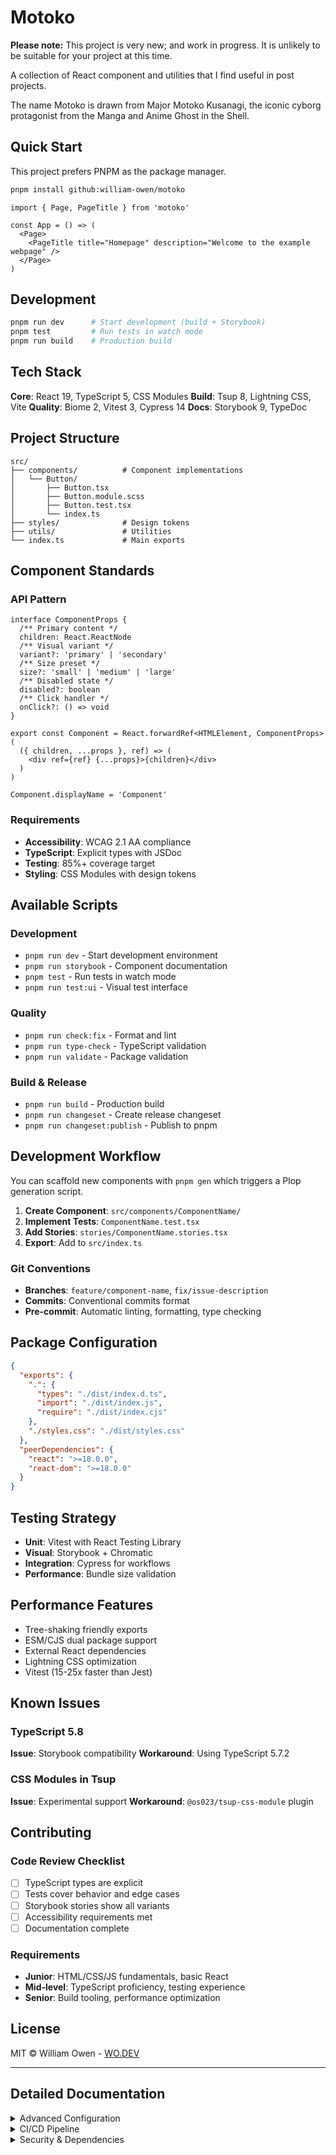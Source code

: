 # Motoko

**Please note:** This project is very new; and work in progress. It is unlikely to be suitable for your project at this time.

A collection of React component and utilities that I find useful in post projects.

The name Motoko is drawn from Major Motoko Kusanagi, the iconic cyborg protagonist from the Manga and Anime Ghost in the Shell.

## Quick Start

This project prefers PNPM as the package manager.

```bash
pnpm install github:william-owen/motoko
```

```tsx
import { Page, PageTitle } from 'motoko'

const App = () => (
  <Page>
    <PageTitle title="Homepage" description="Welcome to the example webpage" />
  </Page>
)
```

## Development

```bash
pnpm run dev      # Start development (build + Storybook)
pnpm test         # Run tests in watch mode
pnpm run build    # Production build
```

## Tech Stack

**Core**: React 19, TypeScript 5, CSS Modules
**Build**: Tsup 8, Lightning CSS, Vite
**Quality**: Biome 2, Vitest 3, Cypress 14
**Docs**: Storybook 9, TypeDoc

## Project Structure

```
src/
├── components/          # Component implementations
│   └── Button/
│       ├── Button.tsx
│       ├── Button.module.scss
│       ├── Button.test.tsx
│       └── index.ts
├── styles/              # Design tokens
├── utils/               # Utilities
└── index.ts             # Main exports
```

## Component Standards

### API Pattern

```tsx
interface ComponentProps {
  /** Primary content */
  children: React.ReactNode
  /** Visual variant */
  variant?: 'primary' | 'secondary'
  /** Size preset */
  size?: 'small' | 'medium' | 'large'
  /** Disabled state */
  disabled?: boolean
  /** Click handler */
  onClick?: () => void
}

export const Component = React.forwardRef<HTMLElement, ComponentProps>(
  ({ children, ...props }, ref) => (
    <div ref={ref} {...props}>{children}</div>
  )
)

Component.displayName = 'Component'
```

### Requirements

- **Accessibility**: WCAG 2.1 AA compliance
- **TypeScript**: Explicit types with JSDoc
- **Testing**: 85%+ coverage target
- **Styling**: CSS Modules with design tokens

## Available Scripts

### Development

- `pnpm run dev` - Start development environment
- `pnpm run storybook` - Component documentation
- `pnpm test` - Run tests in watch mode
- `pnpm run test:ui` - Visual test interface

### Quality

- `pnpm run check:fix` - Format and lint
- `pnpm run type-check` - TypeScript validation
- `pnpm run validate` - Package validation

### Build & Release

- `pnpm run build` - Production build
- `pnpm run changeset` - Create release changeset
- `pnpm run changeset:publish` - Publish to pnpm

## Development Workflow

You can scaffold new components with `pnpm gen` which triggers a Plop generation script.

1. **Create Component**: `src/components/ComponentName/`
2. **Implement Tests**: `ComponentName.test.tsx`
3. **Add Stories**: `stories/ComponentName.stories.tsx`
4. **Export**: Add to `src/index.ts`

### Git Conventions

- **Branches**: `feature/component-name`, `fix/issue-description`
- **Commits**: Conventional commits format
- **Pre-commit**: Automatic linting, formatting, type checking

## Package Configuration

```json
{
  "exports": {
    ".": {
      "types": "./dist/index.d.ts",
      "import": "./dist/index.js",
      "require": "./dist/index.cjs"
    },
    "./styles.css": "./dist/styles.css"
  },
  "peerDependencies": {
    "react": ">=18.0.0",
    "react-dom": ">=18.0.0"
  }
}
```

## Testing Strategy

- **Unit**: Vitest with React Testing Library
- **Visual**: Storybook + Chromatic
- **Integration**: Cypress for workflows
- **Performance**: Bundle size validation

## Performance Features

- Tree-shaking friendly exports
- ESM/CJS dual package support
- External React dependencies
- Lightning CSS optimization
- Vitest (15-25x faster than Jest)

## Known Issues

### TypeScript 5.8

**Issue**: Storybook compatibility
**Workaround**: Using TypeScript 5.7.2

### CSS Modules in Tsup

**Issue**: Experimental support
**Workaround**: `@os023/tsup-css-module` plugin

## Contributing

### Code Review Checklist

- [ ] TypeScript types are explicit
- [ ] Tests cover behavior and edge cases
- [ ] Storybook stories show all variants
- [ ] Accessibility requirements met
- [ ] Documentation complete

### Requirements

- **Junior**: HTML/CSS/JS fundamentals, basic React
- **Mid-level**: TypeScript proficiency, testing experience
- **Senior**: Build tooling, performance optimization

## License

MIT © William Owen - [WO.DEV](http://WO.DEV)

---

## Detailed Documentation

<details>
<summary>Advanced Configuration</summary>

### Tsup Configuration

```typescript
export default defineConfig({
  entry: ['src/index.ts'],
  format: ['cjs', 'esm'],
  dts: true,
  splitting: false,
  sourcemap: true,
  clean: true,
  external: ['react', 'react-dom'],
  loader: {
    '.module.scss': 'local-css',
    '.scss': 'css'
  }
})
```

### Design System Integration

- Design tokens via CSS custom properties
- 4px base spacing scale
- Typography scale with rem units
- Semantic color naming
- Responsive breakpoint support

</details>

<details>

<summary>CI/CD Pipeline</summary>

### Pull Request Checks
1. Code Quality (Biome)
2. Type Safety (TypeScript)
3. Full test suite
4. Successful build
5. Package validation

### Release Process
1. Changeset creation
2. Automated versioning
3. Changelog generation
4. pnpm publication
5. GitHub release

</details>

<details>

<summary>Security & Dependencies</summary>

### Security Measures

- Automated dependency updates
- pnpm audit in CI
- GitHub security advisories
- CodeQL analysis
- Verified package signatures

### Dependency Management

- Renovate/Dependabot integration
- License compliance checking
- Supply chain security
- Scoped pnpm tokens

</details>
